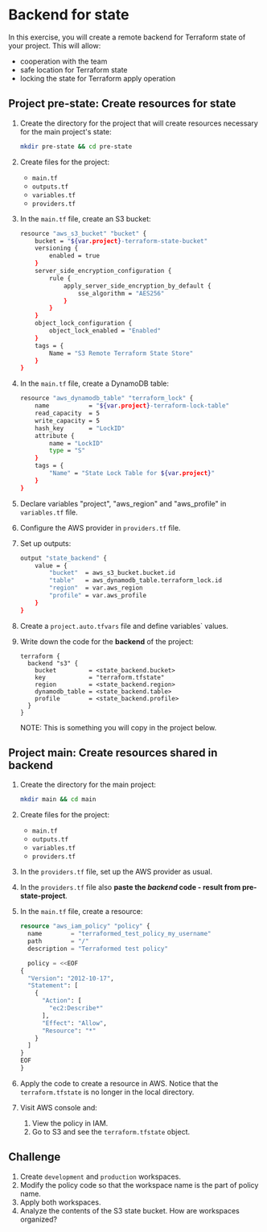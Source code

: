 # Backend for state

In this exercise, you will create a remote backend for Terraform state of your project. This will allow:

* cooperation with the team
* safe location for Terraform state
* locking the state for Terraform apply operation

## Project pre-state: Create resources for state

1. Create the directory for the project that will create resources necessary for the main project's state:

    ```bash
    mkdir pre-state && cd pre-state
    ```

1. Create files for the project:

    * `main.tf`
    * `outputs.tf`
    * `variables.tf`
    * `providers.tf`

1. In the `main.tf` file, create an S3 bucket:

    ```bash
    resource "aws_s3_bucket" "bucket" {
        bucket = "${var.project}-terraform-state-bucket"
        versioning {
            enabled = true
        }
        server_side_encryption_configuration {
            rule {
                apply_server_side_encryption_by_default {
                    sse_algorithm = "AES256"
                }
            }
        }
        object_lock_configuration {
            object_lock_enabled = "Enabled"
        }
        tags = {
            Name = "S3 Remote Terraform State Store"
        }
    }
    ```

1. In the `main.tf` file, create a DynamoDB table:

    ```bash
    resource "aws_dynamodb_table" "terraform_lock" {
        name           = "${var.project}-terraform-lock-table"
        read_capacity  = 5
        write_capacity = 5
        hash_key       = "LockID"
        attribute {
            name = "LockID"
            type = "S"
        }
        tags = {
            "Name" = "State Lock Table for ${var.project}"
        }
    }

1. Declare variables "project", "aws_region" and "aws_profile" in `variables.tf` file.
1. Configure the AWS provider in `providers.tf` file.
1. Set up outputs:

    ```bash
    output "state_backend" {
        value = {
            "bucket"  = aws_s3_bucket.bucket.id
            "table"   = aws_dynamodb_table.terraform_lock.id
            "region"  = var.aws_region
            "profile" = var.aws_profile
        }
    }
    ```

1. Create a `project.auto.tfvars` file and define variables` values.
1. Write down the code for the **backend** of the project:

    ```
    terraform {
      backend "s3" {
        bucket         = <state_backend.bucket>
        key            = "terraform.tfstate"
        region         = <state_backend.region>
        dynamodb_table = <state_backend.table>
        profile        = <state_backend.profile>
      }
    }
    ```

    NOTE: This is something you will copy in the project below.

## Project main: Create resources shared in backend

1. Create the directory for the main project:

    ```bash
    mkdir main && cd main
    ```

1. Create files for the project:

    * `main.tf`
    * `outputs.tf`
    * `variables.tf`
    * `providers.tf`

1. In the `providers.tf` file, set up the AWS provider as usual.

1. In the `providers.tf` file also **paste the *backend* code - result from pre-state-project**.

1. In the `main.tf` file, create a resource:

    ```tf
    resource "aws_iam_policy" "policy" {
      name        = "terraformed_test_policy_my_username"
      path        = "/"
      description = "Terraformed test policy"

      policy = <<EOF
    {
      "Version": "2012-10-17",
      "Statement": [
        {
          "Action": [
            "ec2:Describe*"
          ],
          "Effect": "Allow",
          "Resource": "*"
        }
      ]
    }
    EOF
    }
    ```

1. Apply the code to create a resource in AWS. Notice that the `terraform.tfstate` is no longer in the local directory.
1. Visit AWS console and:
    1. View the policy in IAM.
    1. Go to S3 and see the `terraform.tfstate` object.


## Challenge

1. Create `development` and `production` workspaces.
1. Modify the policy code so that the workspace name is the part of policy name.
1. Apply both workspaces.
1. Analyze the contents of the S3 state bucket. How are workspaces organized?